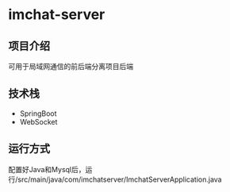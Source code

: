 # imchat-server

## 项目介绍
可用于局域网通信的前后端分离项目后端
## 技术栈
* SpringBoot
* WebSocket
## 运行方式
配置好Java和Mysql后，运行/src/main/java/com/imchatserver/ImchatServerApplication.java

